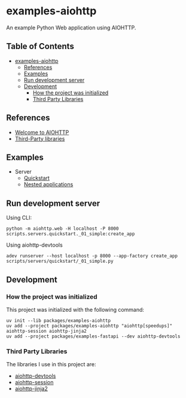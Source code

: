 # examples-aiohttp

An example Python Web application using AIOHTTP.

## Table of Contents <!-- omit in toc -->

- [examples-aiohttp](#examples-aiohttp)
  - [References](#references)
  - [Examples](#examples)
  - [Run development server](#run-development-server)
  - [Development](#development)
    - [How the project was initialized](#how-the-project-was-initialized)
    - [Third Party Libraries](#third-party-libraries)

## References

- [Welcome to AIOHTTP](https://docs.aiohttp.org/en/stable/index.html#)
- [Third-Party libraries](https://docs.aiohttp.org/en/stable/third_party.html)

## Examples

- Server
  - [Quickstart](./scripts/servers/quickstart/README.md)
  - [Nested applications](./scripts/servers/nested_apps/README.md)

## Run development server

Using CLI:

```shell
python -m aiohttp.web -H localhost -P 8000 scripts.servers.quickstart._01_simple:create_app
```

Using aiohttp-devtools

```shell
adev runserver --host localhost -p 8000 --app-factory create_app scripts/servers/quickstart/_01_simple.py
```

## Development

### How the project was initialized

This project was initialized with the following command:

```shell
uv init --lib packages/examples-aiohttp
uv add --project packages/examples-aiohttp "aiohttp[speedups]" aiohttp-session aiohttp-jinja2
uv add --project packages/examples-fastapi --dev aiohttp-devtools
```

### Third Party Libraries

The libraries I use in this project are:

- [aiohttp-devtools](https://github.com/aio-libs/aiohttp-devtools)
- [aiohttp-session](https://github.com/aio-libs/aiohttp-session)
- [aiohttp-jinja2](https://github.com/aio-libs/aiohttp-jinja2)
